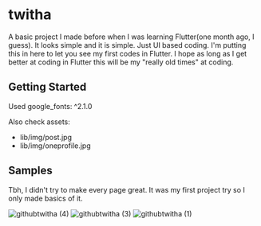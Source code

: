 # twitha

A basic project I made before when I was learning Flutter(one month ago, I guess). It looks simple and it is simple. Just UI based coding.
I'm putting this in here to let you see my first codes in Flutter. I hope as long as I get better at coding in Flutter this will be my "really old times" at coding.
 
## Getting Started

Used  google_fonts: ^2.1.0

Also check assets:
 - lib/img/post.jpg
 - lib/img/oneprofile.jpg

## Samples

Tbh, I didn't try to make every page great. It was my first project try so I only made basics of it. 

 ![githubtwitha (4)](https://user-images.githubusercontent.com/48176173/136194398-ae0e2676-1e09-4ac4-8cff-cf50e10a84a4.jpeg)
![githubtwitha (3)](https://user-images.githubusercontent.com/48176173/136194432-e4ed697a-1739-4c1f-b8a5-7de9ce25789a.jpeg)
![githubtwitha (1)](https://user-images.githubusercontent.com/48176173/136194435-3ea3b405-cf4b-4965-9539-aa04350fcde8.jpeg)
